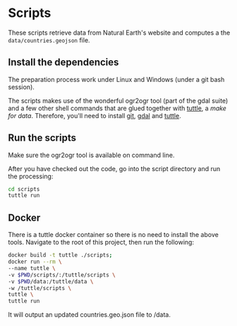 # Scripts

These scripts retrieve data from Natural Earth's website and computes a the ``data/countries.geojson`` file.

## Install the dependencies

The preparation process work under Linux and Windows (under a git bash session).

The scripts makes use of the wonderful ogr2ogr tool (part of the gdal suite) and a few other shell commands that are glued together with [tuttle](http://github.com/lexman/tuttle), a *make for data*.
Therefore, you'll need to install [git](https://git-scm.com/downloads), [gdal](http://trac.osgeo.org/gdal/wiki/DownloadingGdalBinaries) and [tuttle](https://github.com/lexman/tuttle/releases).

## Run the scripts

Make sure the ogr2ogr tool is available on command line.

After you have checked out the code, go into the script directory and run the processing:

```bash
cd scripts
tuttle run
```

## Docker

There is a tuttle docker container so there is no need to install the above tools.
Navigate to the root of this project, then run the following:

```bash
docker build -t tuttle ./scripts;
docker run --rm \
--name tuttle \
-v $PWD/scripts/:/tuttle/scripts \
-v $PWD/data:/tuttle/data \
-w /tuttle/scripts \
tuttle \
tuttle run
```

It will output an updated countries.geo.json file to /data.
